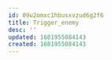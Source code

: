 ```yaml
---
id: 09u2omxc1hbusxvzud6g2f6
title: Trigger_enemy
desc: ''
updated: 1681955084143
created: 1681955084143
---
```

